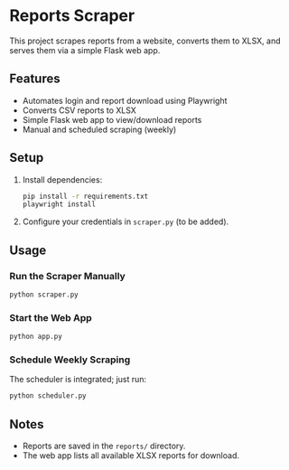 # Reports Scraper

This project scrapes reports from a website, converts them to XLSX, and serves them via a simple Flask web app.

## Features
- Automates login and report download using Playwright
- Converts CSV reports to XLSX
- Simple Flask web app to view/download reports
- Manual and scheduled scraping (weekly)

## Setup
1. Install dependencies:
   ```bash
   pip install -r requirements.txt
   playwright install
   ```
2. Configure your credentials in `scraper.py` (to be added).

## Usage

### Run the Scraper Manually
```bash
python scraper.py
```

### Start the Web App
```bash
python app.py
```

### Schedule Weekly Scraping
The scheduler is integrated; just run:
```bash
python scheduler.py
```

## Notes
- Reports are saved in the `reports/` directory.
- The web app lists all available XLSX reports for download. 
